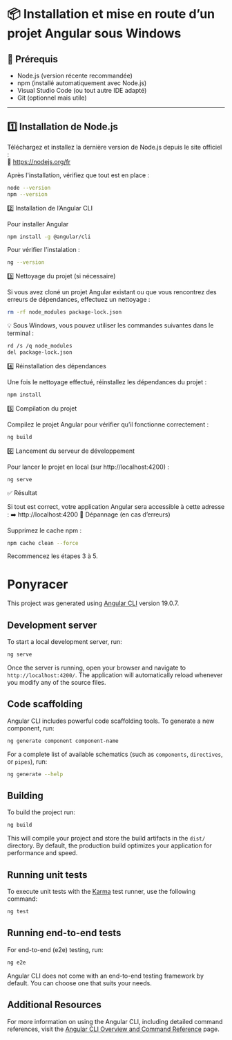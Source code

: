 # 📦 Installation et mise en route d’un projet Angular sous Windows

## 🧰 Prérequis

- Node.js (version récente recommandée)
- npm (installé automatiquement avec Node.js)
- Visual Studio Code (ou tout autre IDE adapté)
- Git (optionnel mais utile)

---

## 1️⃣ Installation de Node.js

Téléchargez et installez la dernière version de Node.js depuis le site officiel :  
🔗 https://nodejs.org/fr

Après l'installation, vérifiez que tout est en place :

```bash
node --version
npm --version
```
2️⃣ Installation de l’Angular CLI

Pour installer Angular
```bash
npm install -g @angular/cli
```

Pour vérifier l'instalation : 
```bash
ng --version
```
3️⃣ Nettoyage du projet (si nécessaire)

Si vous avez cloné un projet Angular existant ou que vous rencontrez des erreurs de dépendances, effectuez un nettoyage :
```bash
rm -rf node_modules package-lock.json
```
💡 Sous Windows, vous pouvez utiliser les commandes suivantes dans le terminal :
```bash
rd /s /q node_modules
del package-lock.json
```
4️⃣ Réinstallation des dépendances

Une fois le nettoyage effectué, réinstallez les dépendances du projet :
```bash
npm install
```

5️⃣ Compilation du projet

Compilez le projet Angular pour vérifier qu’il fonctionne correctement :
```bash
ng build
```

6️⃣ Lancement du serveur de développement

Pour lancer le projet en local (sur http://localhost:4200) :
```bash
ng serve
``` 
✅ Résultat

Si tout est correct, votre application Angular sera accessible à cette adresse :
➡️ http://localhost:4200
🧼 Dépannage (en cas d’erreurs)

Supprimez le cache npm :
```bash
npm cache clean --force
```
Recommencez les étapes 3 à 5.



# Ponyracer

This project was generated using [Angular CLI](https://github.com/angular/angular-cli) version 19.0.7.

## Development server

To start a local development server, run:

```bash
ng serve
```

Once the server is running, open your browser and navigate to `http://localhost:4200/`. The application will automatically reload whenever you modify any of the source files.

## Code scaffolding

Angular CLI includes powerful code scaffolding tools. To generate a new component, run:

```bash
ng generate component component-name
```

For a complete list of available schematics (such as `components`, `directives`, or `pipes`), run:

```bash
ng generate --help
```

## Building

To build the project run:

```bash
ng build
```

This will compile your project and store the build artifacts in the `dist/` directory. By default, the production build optimizes your application for performance and speed.

## Running unit tests

To execute unit tests with the [Karma](https://karma-runner.github.io) test runner, use the following command:

```bash
ng test
```

## Running end-to-end tests

For end-to-end (e2e) testing, run:

```bash
ng e2e
```

Angular CLI does not come with an end-to-end testing framework by default. You can choose one that suits your needs.

## Additional Resources

For more information on using the Angular CLI, including detailed command references, visit the [Angular CLI Overview and Command Reference](https://angular.dev/tools/cli) page.
